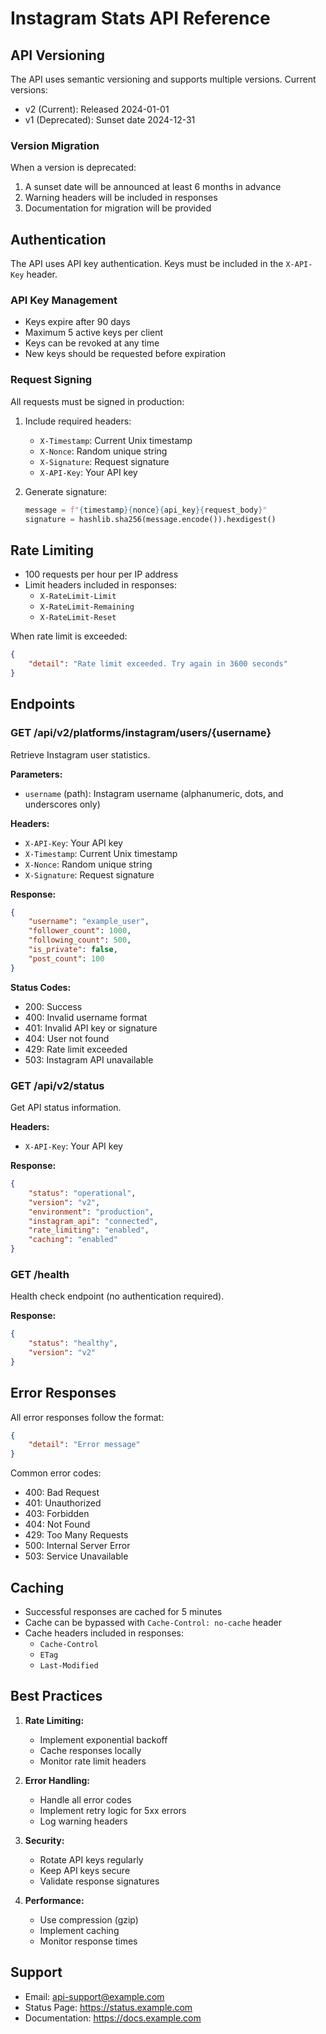 # Instagram Stats API Reference

## API Versioning

The API uses semantic versioning and supports multiple versions. Current versions:

- v2 (Current): Released 2024-01-01
- v1 (Deprecated): Sunset date 2024-12-31

### Version Migration
When a version is deprecated:
1. A sunset date will be announced at least 6 months in advance
2. Warning headers will be included in responses
3. Documentation for migration will be provided

## Authentication

The API uses API key authentication. Keys must be included in the `X-API-Key` header.

### API Key Management

- Keys expire after 90 days
- Maximum 5 active keys per client
- Keys can be revoked at any time
- New keys should be requested before expiration

### Request Signing

All requests must be signed in production:

1. Include required headers:
   - `X-Timestamp`: Current Unix timestamp
   - `X-Nonce`: Random unique string
   - `X-Signature`: Request signature
   - `X-API-Key`: Your API key

2. Generate signature:
   ```python
   message = f"{timestamp}{nonce}{api_key}{request_body}"
   signature = hashlib.sha256(message.encode()).hexdigest()
   ```

## Rate Limiting

- 100 requests per hour per IP address
- Limit headers included in responses:
  - `X-RateLimit-Limit`
  - `X-RateLimit-Remaining`
  - `X-RateLimit-Reset`

When rate limit is exceeded:
```json
{
    "detail": "Rate limit exceeded. Try again in 3600 seconds"
}
```

## Endpoints

### GET /api/v2/platforms/instagram/users/{username}

Retrieve Instagram user statistics.

**Parameters:**
- `username` (path): Instagram username (alphanumeric, dots, and underscores only)

**Headers:**
- `X-API-Key`: Your API key
- `X-Timestamp`: Current Unix timestamp
- `X-Nonce`: Random unique string
- `X-Signature`: Request signature

**Response:**
```json
{
    "username": "example_user",
    "follower_count": 1000,
    "following_count": 500,
    "is_private": false,
    "post_count": 100
}
```

**Status Codes:**
- 200: Success
- 400: Invalid username format
- 401: Invalid API key or signature
- 404: User not found
- 429: Rate limit exceeded
- 503: Instagram API unavailable

### GET /api/v2/status

Get API status information.

**Headers:**
- `X-API-Key`: Your API key

**Response:**
```json
{
    "status": "operational",
    "version": "v2",
    "environment": "production",
    "instagram_api": "connected",
    "rate_limiting": "enabled",
    "caching": "enabled"
}
```

### GET /health

Health check endpoint (no authentication required).

**Response:**
```json
{
    "status": "healthy",
    "version": "v2"
}
```

## Error Responses

All error responses follow the format:
```json
{
    "detail": "Error message"
}
```

Common error codes:
- 400: Bad Request
- 401: Unauthorized
- 403: Forbidden
- 404: Not Found
- 429: Too Many Requests
- 500: Internal Server Error
- 503: Service Unavailable

## Caching

- Successful responses are cached for 5 minutes
- Cache can be bypassed with `Cache-Control: no-cache` header
- Cache headers included in responses:
  - `Cache-Control`
  - `ETag`
  - `Last-Modified`

## Best Practices

1. **Rate Limiting:**
   - Implement exponential backoff
   - Cache responses locally
   - Monitor rate limit headers

2. **Error Handling:**
   - Handle all error codes
   - Implement retry logic for 5xx errors
   - Log warning headers

3. **Security:**
   - Rotate API keys regularly
   - Keep API keys secure
   - Validate response signatures

4. **Performance:**
   - Use compression (gzip)
   - Implement caching
   - Monitor response times

## Support

- Email: api-support@example.com
- Status Page: https://status.example.com
- Documentation: https://docs.example.com 